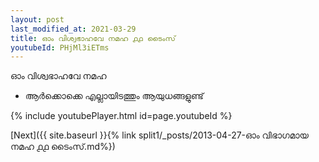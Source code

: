 ```yaml
---
layout: post
last_modified_at: 2021-03-29
title: ഓം വിശ്വഭാഹവേ നമഹ ൧൧ ടൈംസ്
youtubeId: PHjMl3iETms
---
```

 
 
 ഓം വിശ്വഭാഹവേ നമഹ 
 
 -  ആർക്കൊക്കെ എല്ലായിടത്തും ആയുധങ്ങളുണ്ട് 
 
  
 
  
 
 
 
 
 
 


{% include youtubePlayer.html id=page.youtubeId %}
 
[Next]({{ site.baseurl }}{% link  split1/_posts/2013-04-27-ഓം വിഭാഗമായ നമഹ ൧൧ ടൈംസ്.md%})
 
